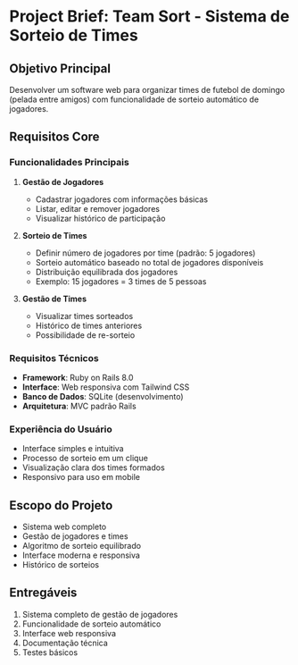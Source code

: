 # Project Brief: Team Sort - Sistema de Sorteio de Times

## Objetivo Principal
Desenvolver um software web para organizar times de futebol de domingo (pelada entre amigos) com funcionalidade de sorteio automático de jogadores.

## Requisitos Core

### Funcionalidades Principais
1. **Gestão de Jogadores**
   - Cadastrar jogadores com informações básicas
   - Listar, editar e remover jogadores
   - Visualizar histórico de participação

2. **Sorteio de Times**
   - Definir número de jogadores por time (padrão: 5 jogadores)
   - Sorteio automático baseado no total de jogadores disponíveis
   - Distribuição equilibrada dos jogadores
   - Exemplo: 15 jogadores = 3 times de 5 pessoas

3. **Gestão de Times**
   - Visualizar times sorteados
   - Histórico de times anteriores
   - Possibilidade de re-sorteio

### Requisitos Técnicos
- **Framework**: Ruby on Rails 8.0
- **Interface**: Web responsiva com Tailwind CSS
- **Banco de Dados**: SQLite (desenvolvimento)
- **Arquitetura**: MVC padrão Rails

### Experiência do Usuário
- Interface simples e intuitiva
- Processo de sorteio em um clique
- Visualização clara dos times formados
- Responsivo para uso em mobile

## Escopo do Projeto
- Sistema web completo
- Gestão de jogadores e times
- Algoritmo de sorteio equilibrado
- Interface moderna e responsiva
- Histórico de sorteios

## Entregáveis
1. Sistema completo de gestão de jogadores
2. Funcionalidade de sorteio automático
3. Interface web responsiva
4. Documentação técnica
5. Testes básicos 